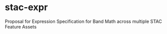 # stac-expr
Proposal for Expression Specification for Band Math across multiple STAC Feature Assets
